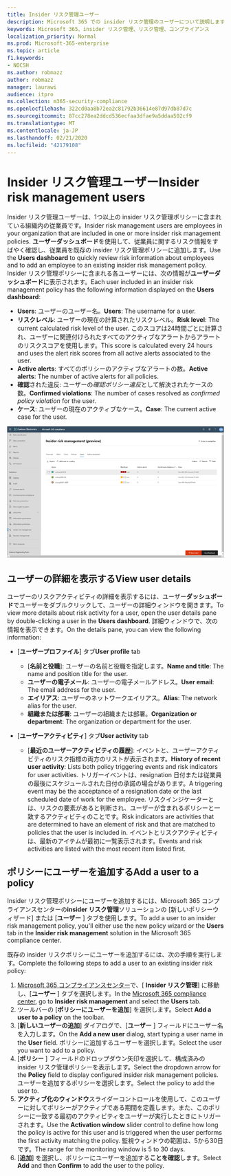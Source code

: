 ```yaml
---
title: Insider リスク管理ユーザー
description: Microsoft 365 での insider リスク管理のユーザーについて説明します。
keywords: Microsoft 365、insider リスク管理、リスク管理、コンプライアンス
localization_priority: Normal
ms.prod: Microsoft-365-enterprise
ms.topic: article
f1.keywords:
- NOCSH
ms.author: robmazz
author: robmazz
manager: laurawi
audience: itpro
ms.collection: m365-security-compliance
ms.openlocfilehash: 322cd0aa8b72ea2c81792b36614e87d97db87d7c
ms.sourcegitcommit: 87cc278ea2ddcd536ecfaa3dfae9a5ddaa502cf9
ms.translationtype: MT
ms.contentlocale: ja-JP
ms.lasthandoff: 02/21/2020
ms.locfileid: "42179108"
---
```

# <a name="insider-risk-management-users"></a><span data-ttu-id="3c713-104">Insider リスク管理ユーザー</span><span class="sxs-lookup"><span data-stu-id="3c713-104">Insider risk management users</span></span>

<span data-ttu-id="3c713-105">Insider リスク管理ユーザーは、1つ以上の insider リスク管理ポリシーに含まれている組織内の従業員です。</span><span class="sxs-lookup"><span data-stu-id="3c713-105">Insider risk management users are employees in your organization that are included in one or more insider risk management policies.</span></span> <span data-ttu-id="3c713-106">**ユーザーダッシュボード**を使用して、従業員に関するリスク情報をすばやく確認し、従業員を既存の insider リスク管理ポリシーに追加します。</span><span class="sxs-lookup"><span data-stu-id="3c713-106">Use the **Users dashboard** to quickly review risk information about employees and to add an employee to an existing insider risk management policy.</span></span> <span data-ttu-id="3c713-107">Insider リスク管理ポリシーに含まれる各ユーザーには、次の情報が**ユーザーダッシュボード**に表示されます。</span><span class="sxs-lookup"><span data-stu-id="3c713-107">Each user included in an insider risk management policy has the following information displayed on the **Users dashboard**:</span></span>

- <span data-ttu-id="3c713-108">**Users**: ユーザーのユーザー名。</span><span class="sxs-lookup"><span data-stu-id="3c713-108">**Users**: The username for a user.</span></span>
- <span data-ttu-id="3c713-109">**リスクレベル**: ユーザーの現在の計算されたリスクレベル。</span><span class="sxs-lookup"><span data-stu-id="3c713-109">**Risk level**: The current calculated risk level of the user.</span></span> <span data-ttu-id="3c713-110">このスコアは24時間ごとに計算され、ユーザーに関連付けられたすべてのアクティブなアラートからアラートのリスクスコアを使用します。</span><span class="sxs-lookup"><span data-stu-id="3c713-110">This score is calculated every 24 hours and uses the alert risk scores from all active alerts associated to the user.</span></span>
- <span data-ttu-id="3c713-111">**Active alerts**: すべてのポリシーのアクティブなアラートの数。</span><span class="sxs-lookup"><span data-stu-id="3c713-111">**Active alerts**: The number of active alerts for all policies.</span></span>
- <span data-ttu-id="3c713-112">**確認**された違反: ユーザーの*確認ポリシー違反*として解決されたケースの数。</span><span class="sxs-lookup"><span data-stu-id="3c713-112">**Confirmed violations**: The number of cases resolved as *confirmed policy violation* for the user.</span></span>
- <span data-ttu-id="3c713-113">**ケース**: ユーザーの現在のアクティブなケース。</span><span class="sxs-lookup"><span data-stu-id="3c713-113">**Case**: The current active case for the user.</span></span>

![Insider リスク管理ユーザーダッシュボード](../media/insider-risk-users-dashboard.png)

## <a name="view-user-details"></a><span data-ttu-id="3c713-115">ユーザーの詳細を表示する</span><span class="sxs-lookup"><span data-stu-id="3c713-115">View user details</span></span>

<span data-ttu-id="3c713-116">ユーザーのリスクアクティビティの詳細を表示するには、ユーザー**ダッシュボード**でユーザーをダブルクリックして、ユーザーの詳細ウィンドウを開きます。</span><span class="sxs-lookup"><span data-stu-id="3c713-116">To view more details about risk activity for a user, open the user details pane by double-clicking a user in the **Users dashboard**.</span></span> <span data-ttu-id="3c713-117">詳細ウィンドウで、次の情報を表示できます。</span><span class="sxs-lookup"><span data-stu-id="3c713-117">On the details pane, you can view the following information:</span></span>

- <span data-ttu-id="3c713-118">[**ユーザープロファイル**] タブ</span><span class="sxs-lookup"><span data-stu-id="3c713-118">**User profile** tab</span></span>
    - <span data-ttu-id="3c713-119">[**名前と役職**]: ユーザーの名前と役職を指定します。</span><span class="sxs-lookup"><span data-stu-id="3c713-119">**Name and title**: The name and position title for the user.</span></span>
    - <span data-ttu-id="3c713-120">**ユーザーの電子メール**: ユーザーの電子メールアドレス。</span><span class="sxs-lookup"><span data-stu-id="3c713-120">**User email**: The email address for the user.</span></span>
    - <span data-ttu-id="3c713-121">**エイリアス**: ユーザーのネットワークエイリアス。</span><span class="sxs-lookup"><span data-stu-id="3c713-121">**Alias**: The network alias for the user.</span></span>
    - <span data-ttu-id="3c713-122">**組織または部署**: ユーザーの組織または部署。</span><span class="sxs-lookup"><span data-stu-id="3c713-122">**Organization or department**: The organization or department for the user.</span></span>

- <span data-ttu-id="3c713-123">[**ユーザーアクティビティ**] タブ</span><span class="sxs-lookup"><span data-stu-id="3c713-123">**User activity** tab</span></span>
    - <span data-ttu-id="3c713-124">[**最近のユーザーアクティビティの履歴**]: イベントと、ユーザーアクティビティのリスク指標の両方のリストが表示されます。</span><span class="sxs-lookup"><span data-stu-id="3c713-124">**History of recent user activity**: Lists both policy triggering events and risk indicators for user activities.</span></span> <span data-ttu-id="3c713-125">トリガーイベントは、resignation 日付または従業員の最後にスケジュールされた日付の承諾の場合があります。</span><span class="sxs-lookup"><span data-stu-id="3c713-125">A triggering event may be the acceptance of a resignation date or the last scheduled date of work for the employee.</span></span> <span data-ttu-id="3c713-126">リスクインジケーターとは、リスクの要素があると判断され、ユーザーが含まれるポリシーと一致するアクティビティのことです。</span><span class="sxs-lookup"><span data-stu-id="3c713-126">Risk indicators are activities that are determined to have an element of risk and that are matched to policies that the user is included in.</span></span> <span data-ttu-id="3c713-127">イベントとリスクアクティビティは、最新のアイテムが最初に一覧表示されます。</span><span class="sxs-lookup"><span data-stu-id="3c713-127">Events and risk activities are listed with the most recent item listed first.</span></span>

## <a name="add-a-user-to-a-policy"></a><span data-ttu-id="3c713-128">ポリシーにユーザーを追加する</span><span class="sxs-lookup"><span data-stu-id="3c713-128">Add a user to a policy</span></span>

<span data-ttu-id="3c713-129">Insider リスク管理ポリシーにユーザーを追加するには、Microsoft 365 コンプライアンスセンターの**insider リスク管理**ソリューションの [新しいポリシーウィザード] または [**ユーザー** ] タブを使用します。</span><span class="sxs-lookup"><span data-stu-id="3c713-129">To add a user to an insider risk management policy, you'll either use the new policy wizard or the **Users** tab in the **Insider risk management** solution in the Microsoft 365 compliance center.</span></span>

<span data-ttu-id="3c713-130">既存の insider リスクポリシーにユーザーを追加するには、次の手順を実行します。</span><span class="sxs-lookup"><span data-stu-id="3c713-130">Complete the following steps to add a user to an existing insider risk policy:</span></span>

1. <span data-ttu-id="3c713-131">[Microsoft 365 コンプライアンスセンター](https://compliance.microsoft.com)で、[ **Insider リスク管理**] に移動し、[**ユーザー** ] タブを選択します。</span><span class="sxs-lookup"><span data-stu-id="3c713-131">In the [Microsoft 365 compliance center](https://compliance.microsoft.com), go to **Insider risk management** and select the **Users** tab.</span></span>
2. <span data-ttu-id="3c713-132">ツールバーの [**ポリシーにユーザーを追加**] を選択します。</span><span class="sxs-lookup"><span data-stu-id="3c713-132">Select **Add a user to a policy** on the toolbar.</span></span>
3. <span data-ttu-id="3c713-133">[**新しいユーザーの追加**] ダイアログで、[**ユーザー** ] フィールドにユーザー名を入力します。</span><span class="sxs-lookup"><span data-stu-id="3c713-133">On the **Add a new user** dialog, start typing a user name in the **User** field.</span></span> <span data-ttu-id="3c713-134">ポリシーに追加するユーザーを選択します。</span><span class="sxs-lookup"><span data-stu-id="3c713-134">Select the user you want to add to a policy.</span></span>
4. <span data-ttu-id="3c713-135">[**ポリシー** ] フィールドのドロップダウン矢印を選択して、構成済みの insider リスク管理ポリシーを表示します。</span><span class="sxs-lookup"><span data-stu-id="3c713-135">Select the dropdown arrow for the **Policy** field to display configured insider risk management policies.</span></span> <span data-ttu-id="3c713-136">ユーザーを追加するポリシーを選択します。</span><span class="sxs-lookup"><span data-stu-id="3c713-136">Select the policy to add the user to.</span></span>
5. <span data-ttu-id="3c713-137">**アクティブ化のウィンドウ**スライダーコントロールを使用して、このユーザーに対してポリシーがアクティブである期間を定義します。また、このポリシーに一致する最初のアクティビティをユーザーが実行したときにトリガーされます。</span><span class="sxs-lookup"><span data-stu-id="3c713-137">Use the **Activation window** slider control to define how long the policy is active for this user and is triggered when the user performs the first activity matching the policy.</span></span> <span data-ttu-id="3c713-138">監視ウィンドウの範囲は、5から30日です。</span><span class="sxs-lookup"><span data-stu-id="3c713-138">The range for the monitoring window is 5 to 30 days.</span></span>
6. <span data-ttu-id="3c713-139">[**追加**] を選択し、ポリシーにユーザーを追加する**ことを確認**します。</span><span class="sxs-lookup"><span data-stu-id="3c713-139">Select **Add** and then **Confirm** to add the user to the policy.</span></span>
